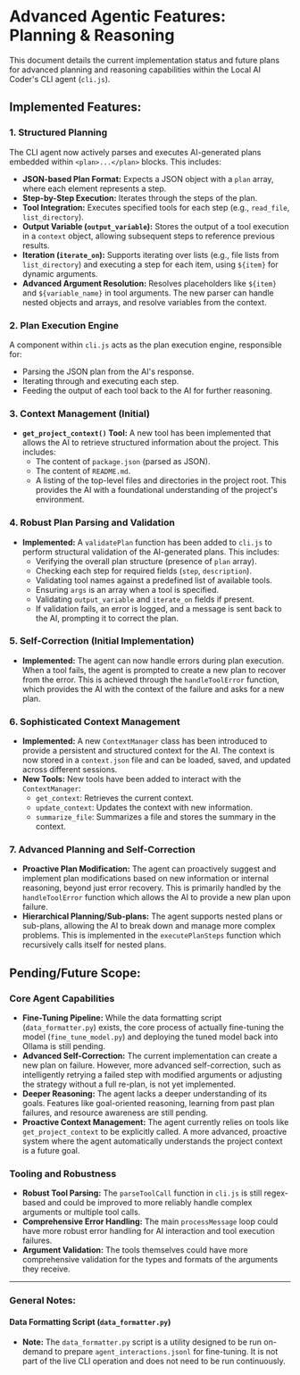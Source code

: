 
# Advanced Agentic Features: Planning & Reasoning

This document details the current implementation status and future plans for advanced planning and reasoning capabilities within the Local AI Coder's CLI agent (`cli.js`).

## Implemented Features:

### 1. Structured Planning
The CLI agent now actively parses and executes AI-generated plans embedded within `<plan>...</plan>` blocks. This includes:
*   **JSON-based Plan Format:** Expects a JSON object with a `plan` array, where each element represents a step.
*   **Step-by-Step Execution:** Iterates through the steps of the plan.
*   **Tool Integration:** Executes specified tools for each step (e.g., `read_file`, `list_directory`).
*   **Output Variable (`output_variable`):** Stores the output of a tool execution in a `context` object, allowing subsequent steps to reference previous results.
*   **Iteration (`iterate_on`):** Supports iterating over lists (e.g., file lists from `list_directory`) and executing a step for each item, using `${item}` for dynamic arguments.
*   **Advanced Argument Resolution:** Resolves placeholders like `${item}` and `${variable_name}` in tool arguments. The new parser can handle nested objects and arrays, and resolve variables from the context.

### 2. Plan Execution Engine
A component within `cli.js` acts as the plan execution engine, responsible for:
*   Parsing the JSON plan from the AI's response.
*   Iterating through and executing each step.
*   Feeding the output of each tool back to the AI for further reasoning.

### 3. Context Management (Initial)
*   **`get_project_context()` Tool:** A new tool has been implemented that allows the AI to retrieve structured information about the project. This includes:
    *   The content of `package.json` (parsed as JSON).
    *   The content of `README.md`.
    *   A listing of the top-level files and directories in the project root.
    This provides the AI with a foundational understanding of the project's environment.

### 4. Robust Plan Parsing and Validation
*   **Implemented:** A `validatePlan` function has been added to `cli.js` to perform structural validation of the AI-generated plans. This includes:
    *   Verifying the overall plan structure (presence of `plan` array).
    *   Checking each step for required fields (`step`, `description`).
    *   Validating tool names against a predefined list of available tools.
    *   Ensuring `args` is an array when a tool is specified.
    *   Validating `output_variable` and `iterate_on` fields if present.
    *   If validation fails, an error is logged, and a message is sent back to the AI, prompting it to correct the plan.

### 5. Self-Correction (Initial Implementation)
*   **Implemented:** The agent can now handle errors during plan execution. When a tool fails, the agent is prompted to create a new plan to recover from the error. This is achieved through the `handleToolError` function, which provides the AI with the context of the failure and asks for a new plan.

### 6. Sophisticated Context Management
*   **Implemented:** A new `ContextManager` class has been introduced to provide a persistent and structured context for the AI. The context is now stored in a `context.json` file and can be loaded, saved, and updated across different sessions.
*   **New Tools:** New tools have been added to interact with the `ContextManager`:
    *   `get_context`: Retrieves the current context.
    *   `update_context`: Updates the context with new information.
    *   `summarize_file`: Summarizes a file and stores the summary in the context.

### 7. Advanced Planning and Self-Correction
*   **Proactive Plan Modification:** The agent can proactively suggest and implement plan modifications based on new information or internal reasoning, beyond just error recovery. This is primarily handled by the `handleToolError` function which allows the AI to provide a new plan upon failure.
*   **Hierarchical Planning/Sub-plans:** The agent supports nested plans or sub-plans, allowing the AI to break down and manage more complex problems. This is implemented in the `executePlanSteps` function which recursively calls itself for nested plans.

## Pending/Future Scope:

### Core Agent Capabilities

*   **Fine-Tuning Pipeline:** While the data formatting script (`data_formatter.py`) exists, the core process of actually fine-tuning the model (`fine_tune_model.py`) and deploying the tuned model back into Ollama is still pending.
*   **Advanced Self-Correction:** The current implementation can create a new plan on failure. However, more advanced self-correction, such as intelligently retrying a failed step with modified arguments or adjusting the strategy without a full re-plan, is not yet implemented.
*   **Deeper Reasoning:** The agent lacks a deeper understanding of its goals. Features like goal-oriented reasoning, learning from past plan failures, and resource awareness are still pending.
*   **Proactive Context Management:** The agent currently relies on tools like `get_project_context` to be explicitly called. A more advanced, proactive system where the agent automatically understands the project context is a future goal.

### Tooling and Robustness

*   **Robust Tool Parsing:** The `parseToolCall` function in `cli.js` is still regex-based and could be improved to more reliably handle complex arguments or multiple tool calls.
*   **Comprehensive Error Handling:** The main `processMessage` loop could have more robust error handling for AI interaction and tool execution failures.
*   **Argument Validation:** The tools themselves could have more comprehensive validation for the types and formats of the arguments they receive.

---

### General Notes:

#### Data Formatting Script (`data_formatter.py`)
*   **Note:** The `data_formatter.py` script is a utility designed to be run on-demand to prepare `agent_interactions.jsonl` for fine-tuning. It is not part of the live CLI operation and does not need to be run continuously.
```
